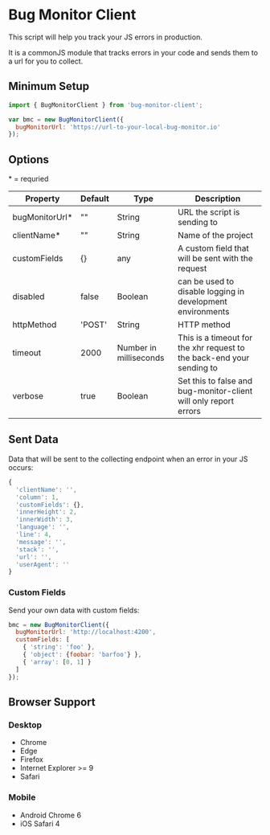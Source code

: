 # Bug Monitor Client

This script will help you track your JS errors in production. 

It is a commonJS module that tracks errors in your code and sends them to a url for you to collect.

## Minimum Setup

```javascript
import { BugMonitorClient } from 'bug-monitor-client';

var bmc = new BugMonitorClient({
  bugMonitorUrl: 'https://url-to-your-local-bug-monitor.io'
});
```

## Options

\* = requried

| Property  | Default | Type | Description |
| -------- | -------- | ---- | ----------- |
| bugMonitorUrl* | "" | String | URL the script is sending to |
| clientName* | "" | String | Name of the project |
| customFields  | {} | any | A custom field that will be sent with the request |
| disabled | false | Boolean | can be used to disable logging in development environments  |
| httpMethod | 'POST' | String | HTTP method |
| timeout | 2000 | Number in milliseconds | This is a timeout for the xhr request to the back-end your sending to |
| verbose | true | Boolean | Set this to false and bug-monitor-client will only report errors |

## Sent Data

Data that will be sent to the collecting endpoint when an error in your JS occurs:

```javascript
{
  'clientName': '',
  'column': 1,
  'customFields': {},
  'innerHeight': 2,
  'innerWidth': 3,
  'language': '',
  'line': 4,
  'message': '',
  'stack': '',
  'url': '',
  'userAgent': ''
}
```

### Custom Fields

Send your own data with custom fields:

```javascript
bmc = new BugMonitorClient({
  bugMonitorUrl: 'http://localhost:4200',
  customFields: [
    { 'string': 'foo' },
    { 'object': {foobar: 'barfoo'} },
    { 'array': [0, 1] }
  ]
});
```

## Browser Support

### Desktop

* Chrome
* Edge
* Firefox
* Internet Explorer >= 9
* Safari

### Mobile

* Android Chrome 6
* iOS Safari 4
